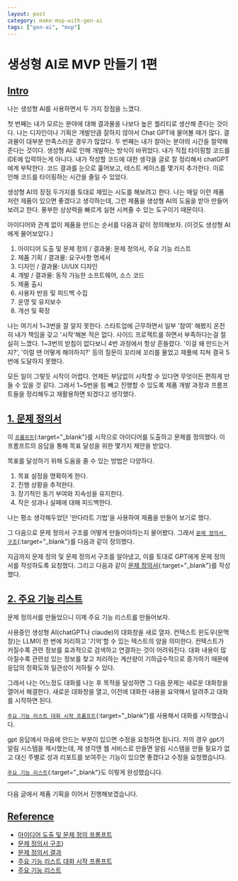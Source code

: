 ```yaml
---
layout: post
category: make-mvp-with-gen-ai
tags: ["gen-ai", "mvp"]
---
```


# 생성형 AI로 MVP 만들기 1편

## [Intro](#intro)
나는 생성형 AI를 사용하면서 두 가지 장점을 느꼈다. 

첫 번째는 내가 모르는 분야에 대해 결과물을 나보다 높은 퀄리티로 생산해 준다는 것이다.
나는 디자인이나 기획은 개발만큼 잘하지 않아서 Chat GPT에 물어볼 때가 많다. 결과물이 대부분 만족스러운 경우가 많았다.
두 번째는 내가 잘아는 분야의 시간을 절약해준다는 것이다. 생성형 AI로 인해 개발하는 방식이 바뀌었다.
내가 직접 타이핑할 코드를 IDE에 입력하는게 아니다. 내가 작성할 코드에 대한 생각을 글로 잘 정리해서 chatGPT에게 부탁한다.
코드 결과를 눈으로 훑어보고, 테스트 케이스를 몇가지 추가한다. 이로 인해 코드를 타이핑하는 시간을 줄일 수 있었다.

생성형 AI의 장점 두가지를 토대로 재밌는 시도를 해보려고 한다.
나는 매일 이런 제품 저런 제품이 있으면 좋겠다고 생각하는데, 그런 제품을 생성형 AI의 도움을 받아 만들어보려고 한다.
풍부한 상상력을 빠르게 실현 시켜줄 수 있는 도구이기 때문이다.

아이디어와 관계 없이 제품을 만드는 순서를 다음과 같이 정의해보자. (이것도 생성형 AI에게 물어보았다.)
1. 아이디어 도출 및 문제 정의 / 결과물: 문제 정의서, 주요 기능 리스트
2. 제품 기획 / 결과물: 요구사항 명세서
3. 디자인 / 결과물: UI/UX 디자인
4. 개발 / 결과물: 동작 가능한 소프트웨어, 소스 코드
5. 제품 출시
6. 사용자 반응 및 피드백 수집
7. 운영 및 유지보수
8. 개선 및 확장

나는 여기서 1~3번을 잘 알지 못한다. 스타트업에 근무하면서 일부 '참여' 해봤지 온전히 내가 책임을 갖고 '시작'해본 적은 없다.
사이드 프로젝트를 하면서 부족하다는걸 절실히 느꼈다. 1~3번의 받침이 없다보니 4번 과정에서 항상 흔들렸다.
'이걸 왜 만드는거지?', '이럴 땐 어떻게 해야하지?' 등의 질문이 꼬리에 꼬리를 물었고 제풀에 지쳐 결국 5번에 도달하지 못했다.

모든 일이 그렇듯 시작이 어렵다. 언제든 부담없이 시작할 수 있다면 무엇이든 편하게 만들 수 있을 것 같다.
그래서 1~5번을 힘 빼고 진행할 수 있도록 제품 개발 과정과 프롬프트들을 정리해두고 재활용하면 되겠다고 생각했다.

## [1. 문제 정의서](#1-문제-정의서)

이 [`프롬프트`](https://gist.githubusercontent.com/jangjichang/09af4056c109411141f19bc9b79eeb0f/raw/43f36ca1e6e3427eca1f4a4c5e18c90511e77de1/prompt.txt){:target="_blank"}를
시작으로 아이디어를 도출하고 문제를 정의했다. 이 프롬프트의 응답을 통해 목표 달성을 위한 몇가지 제안을 받았다.

목표를 달성하기 위해 도움을 줄 수 있는 방법은 다양하다.
1. 목표 설정을 명확하게 한다.
2. 진행 상황을 추적한다.
3. 장기적인 동기 부여와 지속성을 유지한다.
4. 작은 성과나 실패에 대해 피드백한다.

나는 평소 생각해두었던 '만다라트 기법'을 사용하여 제품을 만들어 보기로 했다.

그 다음으로 문제 정의서 구조를 어떻게 만들어야하는지 물어봤다.
그래서
[`문제 정의서 구조`](https://gist.githubusercontent.com/jangjichang/09af4056c109411141f19bc9b79eeb0f/raw/43f36ca1e6e3427eca1f4a4c5e18c90511e77de1/%25EB%25AC%25B8%25EC%25A0%259C%2520%25EC%25A0%2595%25EC%259D%2598%25EC%2584%259C%2520%25EA%25B5%25AC%25EC%25A1%25B0.md){:target="_blank"}를 다음과 같이 정의했다.

지금까지 문제 정의 및 문제 정의서 구조를 알아냈고, 이를 토대로 GPT에게 문제 정의서를 작성하도록 요청했다.
그리고 다음과 같이
[문제 정의서](https://gist.githubusercontent.com/jangjichang/09af4056c109411141f19bc9b79eeb0f/raw/43f36ca1e6e3427eca1f4a4c5e18c90511e77de1/%25EB%25AC%25B8%25EC%25A0%259C%25EC%25A0%2595%25EC%259D%2598%25EC%2584%259C.md){:target="_blank"}를 작성했다.


## [2. 주요 기능 리스트](#2-주요-기능-리스트)

문제 정의서를 만들었으니 이제 주요 기능 리스트를 만들어보자.

사용중인 생성형 AI(chatGPT나 claude)의 대화창을 새로 열자. 컨텍스트 윈도우(문맥 창)는 LLM이 한 번에 처리하고 '기억'할 수 있는 텍스트의 양을 의미한다.
컨텍스트가 커질수록 관련 정보를 효과적으로 검색하고 연결하는 것이 어려워진다. 대화 내용이 많아질수록 관련성 있는 정보를 찾고 처리하는
계산량이 기하급수적으로 증가하기 때문에 응답의 정확도와 일관성이 저하될 수 있다.

그래서 나는 어느정도 대화를 나눈 후 목적을 달성하면 그 다음 문제는 새로운 대화창을 열어서 해결한다.
새로운 대화창을 열고, 이전에 대화한 내용을 요약해서 알려주고 대화를 시작하면 된다.

[`주요 기능 리스트 대화 시작 프롬프트`](https://gist.githubusercontent.com/jangjichang/09af4056c109411141f19bc9b79eeb0f/raw/47a8324821d6d70febd066070b791fd68ef3d77e/%25EC%25A3%25BC%25EC%259A%2594%2520%25EA%25B8%25B0%25EB%258A%25A5%2520%25EB%25A6%25AC%25EC%258A%25A4%25ED%258A%25B8%2520%25EB%258C%2580%25ED%2599%2594%2520%25EC%258B%259C%25EC%259E%2591%2520%25ED%2594%2584%25EB%25A1%25AC%25ED%2594%2584%25ED%258A%25B8.txt){:target="_blank"}를 사용해서 대화를 시작했습니다.

gpt 응답에서 마음에 안드는 부분이 있으면 수정을 요청하면 됩니다.
저의 경우 gpt가 알림 시스템을 제시했는데, 제 생각엔 웹 서비스로 만들면 알림 시스템을 만들 필요가 없고
대신 주별로 성과 리포트를 보여주는 기능이 있으면 좋겠다고 수정을 요청했습니다.

[`주요 기능 리스트`](https://gist.githubusercontent.com/jangjichang/09af4056c109411141f19bc9b79eeb0f/raw/47a8324821d6d70febd066070b791fd68ef3d77e/%25EC%25A3%25BC%25EC%259A%2594%2520%25EA%25B8%25B0%25EB%258A%25A5%2520%25EB%25A6%25AC%25EC%258A%25A4%25ED%258A%25B8.txt){:target="_blank"}도 이렇게 완성했습니다.

---

다음 글에서 제품 기획을 이어서 진행해보겠습니다.

## [Reference](#reference)
- [아이디어 도출 및 문제 정의 프롬프트](https://gist.githubusercontent.com/jangjichang/09af4056c109411141f19bc9b79eeb0f/raw/43f36ca1e6e3427eca1f4a4c5e18c90511e77de1/prompt.txt)
- [문제 정의서 구조](https://gist.githubusercontent.com/jangjichang/09af4056c109411141f19bc9b79eeb0f/raw/43f36ca1e6e3427eca1f4a4c5e18c90511e77de1/%25EB%25AC%25B8%25EC%25A0%259C%2520%25EC%25A0%2595%25EC%259D%2598%25EC%2584%259C%2520%25EA%25B5%25AC%25EC%25A1%25B0.md))
- [문제 정의서 결과](https://gist.githubusercontent.com/jangjichang/09af4056c109411141f19bc9b79eeb0f/raw/43f36ca1e6e3427eca1f4a4c5e18c90511e77de1/%25EB%25AC%25B8%25EC%25A0%259C%25EC%25A0%2595%25EC%259D%2598%25EC%2584%259C.md)
- [주요 기능 리스트 대화 시작 프롬프트](https://gist.githubusercontent.com/jangjichang/09af4056c109411141f19bc9b79eeb0f/raw/47a8324821d6d70febd066070b791fd68ef3d77e/%25EC%25A3%25BC%25EC%259A%2594%2520%25EA%25B8%25B0%25EB%258A%25A5%2520%25EB%25A6%25AC%25EC%258A%25A4%25ED%258A%25B8%2520%25EB%258C%2580%25ED%2599%2594%2520%25EC%258B%259C%25EC%259E%2591%2520%25ED%2594%2584%25EB%25A1%25AC%25ED%2594%2584%25ED%258A%25B8.txt)
- [주요 기능 리스트](https://gist.githubusercontent.com/jangjichang/09af4056c109411141f19bc9b79eeb0f/raw/47a8324821d6d70febd066070b791fd68ef3d77e/%25EC%25A3%25BC%25EC%259A%2594%2520%25EA%25B8%25B0%25EB%258A%25A5%2520%25EB%25A6%25AC%25EC%258A%25A4%25ED%258A%25B8.txt)